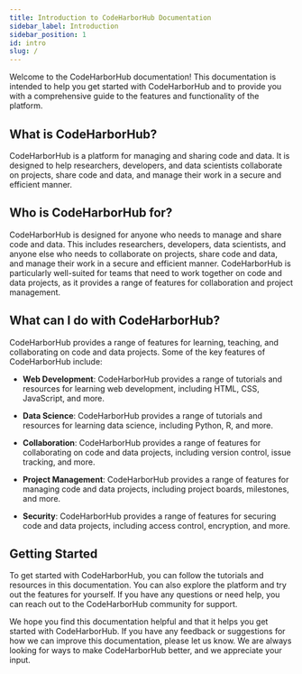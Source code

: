 ```yaml
---
title: Introduction to CodeHarborHub Documentation
sidebar_label: Introduction
sidebar_position: 1
id: intro
slug: /
---
```


Welcome to the CodeHarborHub documentation! This documentation is intended to help you get started with CodeHarborHub and to provide you with a comprehensive guide to the features and functionality of the platform.

## What is CodeHarborHub?

CodeHarborHub is a platform for managing and sharing code and data. It is designed to help researchers, developers, and data scientists collaborate on projects, share code and data, and manage their work in a secure and efficient manner.

## Who is CodeHarborHub for?

CodeHarborHub is designed for anyone who needs to manage and share code and data. This includes researchers, developers, data scientists, and anyone else who needs to collaborate on projects, share code and data, and manage their work in a secure and efficient manner. CodeHarborHub is particularly well-suited for teams that need to work together on code and data projects, as it provides a range of features for collaboration and project management. 

## What can I do with CodeHarborHub?

CodeHarborHub provides a range of features for learning, teaching, and collaborating on code and data projects. Some of the key features of CodeHarborHub include:

- **Web Development**: CodeHarborHub provides a range of tutorials and resources for learning web development, including HTML, CSS, JavaScript, and more.

- **Data Science**: CodeHarborHub provides a range of tutorials and resources for learning data science, including Python, R, and more.

- **Collaboration**: CodeHarborHub provides a range of features for collaborating on code and data projects, including version control, issue tracking, and more.

- **Project Management**: CodeHarborHub provides a range of features for managing code and data projects, including project boards, milestones, and more.

- **Security**: CodeHarborHub provides a range of features for securing code and data projects, including access control, encryption, and more.

## Getting Started

To get started with CodeHarborHub, you can follow the tutorials and resources in this documentation. You can also explore the platform and try out the features for yourself. If you have any questions or need help, you can reach out to the CodeHarborHub community for support.

We hope you find this documentation helpful and that it helps you get started with CodeHarborHub. If you have any feedback or suggestions for how we can improve this documentation, please let us know. We are always looking for ways to make CodeHarborHub better, and we appreciate your input.